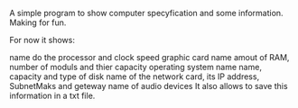 A simple program to show computer specyfication and some information. Making for fun.

For now it shows:

name do the processor and clock speed
graphic card name
amout of RAM, number of moduls and thier capacity
operating system name
name, capacity and type of disk
name of the network card, its IP address, SubnetMaks and geteway
name of audio devices
It also allows to save this information in a txt file.

